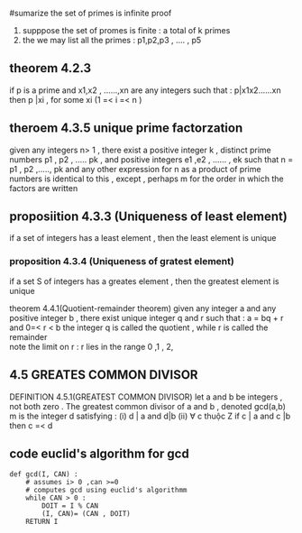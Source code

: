 
#sumarize 
	the set of primes is infinite 
proof 
1. supppose the set of promes is finite : a total of k primes 
2. the we may list all the primes : p1,p2,p3 , .... , p5 

## theorem 4.2.3 
if p is a prime and x1,x2 , ......,xn are any integers such that : 
	p|x1x2......xn 
then p |xi , for some xi (1 =< i =< n )

## theroem 4.3.5 unique prime factorzation 
given any integers n> 1 , there exist a positive integer k , distinct prime numbers p1 , p2 , ..... pk , and positive integers e1 ,e2 , ...... , ek such that 
n = p1 , p2 ,....., pk
and any other expression for n as a product of prime numbers is identical to this , except , perhaps m for the order in which the factors are written  
## proposiition 4.3.3 (Uniqueness of least element)
if a set of integers has a least element , then the least element is unique 

### proposition 4.3.4 (Uniqueness of gratest element)
if a set S of integers has a greates element , then the greatest element is unique 

theorem 4.4.1(Quotient-remainder theorem)
given any integer a and any positive integer b , there exist unique integer q and r such that : 
	a = bq + r and 0=< r < b 
the integer q is called the quotient , while r is called the remainder  
note the limit on r : r lies in the range 0 ,1 , 2, 

## 4.5 GREATES COMMON DIVISOR 
DEFINITION 4.5.1(GREATEST COMMON DIVISOR)
let a and b be integers , not both zero . The greatest common 
divisor of a and b , denoted gcd(a,b) m is the integer d satisfying : 
(i) d | a and d|b 
(ii) $\forall$ c thuộc Z if c | a and c |b then c =< d 

## code  euclid's algorithm for gcd 

```
def gcd(I, CAN) : 
	# assumes i> 0 ,can >=0 
	# computes gcd using euclid's algorithmm 
	while CAN > 0 : 
		DOIT = I % CAN 
		(I, CAN)= (CAN , DOIT)
	RETURN I 
```


